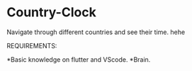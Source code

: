 # Country-Clock
Navigate through different countries and see their time. hehe 


REQUIREMENTS:

*Basic knowledge on flutter and VScode.
*Brain.

